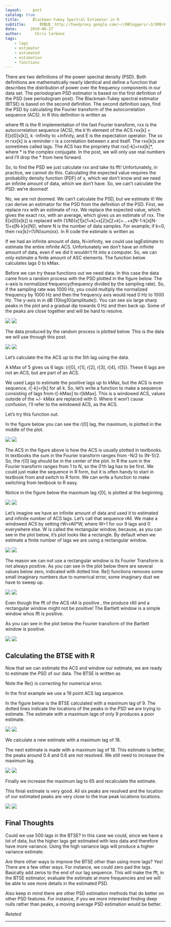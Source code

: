 ```yaml
---
layout:     post
catalog: true
title:      Blackman-Tukey Spectral Estimator in R
subtitle:      转载自：http://feedproxy.google.com/~r/RBloggers/~3/SM8rHnDFWgs/
date:      2019-06-27
author:      Chris Carbone
tags:
    - lags
    - estimator
    - estimated
    - estimation
    - functions
---
```


There are two definitions of the power spectral density (PSD). Both definitions are mathematically nearly identical and define a function that describes the distribution of power over the frequency components in our data set. The periodogram PSD estimator is based on the first definition of the PSD (see periodogram post). The Blackman-Tukey spectral estimator (BTSE) is based on the second definition. The second definition says, find the PSD by calculating the Fourier transform of the autocorrelation sequence (ACS). In R this definition is written as 

where fft is the R implementation of the fast Fourier transform, rxx is the autocorrelation sequence (ACS), the k’th element of the ACS rxx[k] = E[x[0]x[k]], k -infinity to +infinity, and E is the expectation operator. The xx in rxx[k] is a reminder r is a correlation between x and itself. The rxx[k]s are sometimes called lags. The ACS has the propriety that rxx[-k]=rxx[k]*, where * is the complex conjugate. In the post, we will only use real numbers and I’ll drop the * from here forward.

So, to find the PSD we just calculate rxx and take its fft! Unfortunately, in practice, we cannot do this. Calculating the expected value requires the probability density function (PDF) of x, which we don’t know and we need an infinite amount of data, which we don’t have. So, we can’t calculate the PSD: we’re doomed!

No, we are not doomed. We can’t calculate the PSD, but we estimate it! We can derive an estimator for the PSD from the definition of the PSD. First, we replace rxx with an estimate of rxx. We replace the expected value, which gives the exact rxx, with an average, which gives us an estimate of rxx. The E[x[0]x[k]] is replaced with (1/N)(x[1]x[1+k]+x[2]x[2+k]+…+x[N-1-k]x[N-1]+x[N-k]x[N]), where N is the number of data samples. For example; if k=0, then rxx[k]=(1/N)*sum(x*x). In R code the estimate is written as

If we had an infinite amount of data, N=infinity, we could use lagEstimate to estimate the entire infinite ACS. Unfortunately we don’t have an infinite amount of data, even if we did it wouldn’t fit into a computer. So, we can only estimate a finite amount of ASC elements. The function below calculates lags 0 to kMax.

Before we can try these functions out we need data. In this case the data came from a random process with the PSD plotted in the figure below. The x-axis is normalized frequency(frequency divided by the sampling rate). So, if the sampling rate was 1000 Hz, you could multiply the normalized frequency by 1000 Hz and then the frequency axis would read 0 Hz to 1000 Hz. The y-axis in in dB (10log10(amplitude)). You can see six large sharp peaks in the plot and a gradual dip towards 0 Hz and then back up. Some of the peaks are close together and will be hard to resolve.

 ![](https://i2.wp.com/3.bp.blogspot.com/-Qb_TWMcRuQQ/XRF-RPcyTCI/AAAAAAAAH4E/xb_gGVMxVKYAWt9G5pfzKoaQbMaoi_MIwCLcBGAs/s400/PsdPlotNumerical.png?resize=400%2C300&is-pending-load=1#038;ssl=1)
![](https://i2.wp.com/3.bp.blogspot.com/-Qb_TWMcRuQQ/XRF-RPcyTCI/AAAAAAAAH4E/xb_gGVMxVKYAWt9G5pfzKoaQbMaoi_MIwCLcBGAs/s400/PsdPlotNumerical.png?resize=400%2C300&ssl=1)
 

The data produced by the random process is plotted below. This is the data we will use through this post.

 ![](https://i0.wp.com/4.bp.blogspot.com/-NIO-ahdes0U/XRF6I84ngsI/AAAAAAAAH3A/o0h_EIUI1_Qog-D0hJuCz3sWTEL1l5c9wCLcBGAs/s400/PlotOfData.png?resize=400%2C300&is-pending-load=1#038;ssl=1)
![](https://i0.wp.com/4.bp.blogspot.com/-NIO-ahdes0U/XRF6I84ngsI/AAAAAAAAH3A/o0h_EIUI1_Qog-D0hJuCz3sWTEL1l5c9wCLcBGAs/s400/PlotOfData.png?resize=400%2C300&ssl=1)
 

Let’s calculate the the ACS up to the 5th lag using the data.

A kMax of 5 gives us 6 lags: {r[0], r[1], r[2], r[3], r[4], r[5]}. These 6 lags are not an ACS, but are part of an ACS.

We used Lags to estimate the positive lags up to kMax, but the ACS is even sequence, r[-k]=r[k] for all k. So, let’s write a function to make a sequence consisting of lags from r[-kMax] to r[kMax]. This is a windowed ACS, values outside of the +/- kMax are replaced with 0. Where it won’t cause confusion, I’ll refer to the windowed ACS, as the ACS.

Let’s try this function out.

In the figure below you can see the r[0] lag, the maximum, is plotted in the middle of the plot.

 ![](https://i1.wp.com/1.bp.blogspot.com/-Fzi3FK1Hqvk/XRF6Wth7BkI/AAAAAAAAH3E/mWOvBz1DUGsLjT1uExvSkjm0oCcas4_egCLcBGAs/s400/acsW.png?resize=400%2C300&is-pending-load=1#038;ssl=1)
![](https://i1.wp.com/1.bp.blogspot.com/-Fzi3FK1Hqvk/XRF6Wth7BkI/AAAAAAAAH3E/mWOvBz1DUGsLjT1uExvSkjm0oCcas4_egCLcBGAs/s400/acsW.png?resize=400%2C300&ssl=1)
 

The ACS in the figure above is how the ACS is usually plotted in textbooks. In textbooks the sum in the Fourier transform ranges from -N/2 to (N-1)/2. So, the r[0] lag should be in the center of the plot. In R the sum in the Fourier transform ranges from 1 to N, so the 0’th lag has to be first. We could just make the sequence in R form, but it is often handy to start in textbook from and switch to R form. We can write a function to make switching from textbook to R easy.

Notice in the figure below the maximum lag r[0], is plotted at the beginning.

 ![](https://i1.wp.com/2.bp.blogspot.com/-iaIWvUcysUc/XRF6cL939RI/AAAAAAAAH3I/ZRZfuBh3he8clbd7sjslpXGIDlycX_UYwCLcBGAs/s400/acsWtextbook.png?resize=400%2C300&is-pending-load=1#038;ssl=1)
![](https://i1.wp.com/2.bp.blogspot.com/-iaIWvUcysUc/XRF6cL939RI/AAAAAAAAH3I/ZRZfuBh3he8clbd7sjslpXGIDlycX_UYwCLcBGAs/s400/acsWtextbook.png?resize=400%2C300&ssl=1)
 

Let’s imagine we have an infinite amount of data and used it to estimated and infinite number of ACS lags. Let’s call that sequence rAll. We make a windowed ACS by setting rW=rAll*W, where W=1 for our 9 lags and 0 everywhere else. W is called the rectangular window, because, as you can see in the plot below, it’s plot looks like a rectangle. By default when we estimate a finite number of lags we are using a rectangular window.

 ![](https://i0.wp.com/3.bp.blogspot.com/-F2XChjPIdCc/XRF6kMwj2gI/AAAAAAAAH3M/mvFau95em3wA8PWGz--HG-yFnjrtTr-pwCLcBGAs/s400/W.png?resize=400%2C300&is-pending-load=1#038;ssl=1)
![](https://i0.wp.com/3.bp.blogspot.com/-F2XChjPIdCc/XRF6kMwj2gI/AAAAAAAAH3M/mvFau95em3wA8PWGz--HG-yFnjrtTr-pwCLcBGAs/s400/W.png?resize=400%2C300&ssl=1)
 

The reason we can not use a rectangular window is its Fourier Transform is not always positive. As you can see in the plot below there are several values below zero, indicated with dotted line. Re() functions removes some small imaginary numbers due to numerical error, some imaginary dust we have to sweep up. 

 ![](https://i0.wp.com/2.bp.blogspot.com/-aneDk-CisQs/XRF6q1rPggI/AAAAAAAAH3U/8SH5OupeDBw0Dr6MMP-Ejb6WLyHE8jPFgCLcBGAs/s400/FFT_W.png?resize=400%2C300&is-pending-load=1#038;ssl=1)
![](https://i0.wp.com/2.bp.blogspot.com/-aneDk-CisQs/XRF6q1rPggI/AAAAAAAAH3U/8SH5OupeDBw0Dr6MMP-Ejb6WLyHE8jPFgCLcBGAs/s400/FFT_W.png?resize=400%2C300&ssl=1)
 

Even though the fft of the ACS rAll is positive , the produce rAll and a rectangular window might not be positive! The Bartlett window is a simple window whos fft is positive. 

As you can see in the plot below the Fourier transform of the Bartlett window is positive.

 ![](https://i2.wp.com/4.bp.blogspot.com/-5iXNI0-3L28/XRF60clkM6I/AAAAAAAAH3c/3RjEpkpNvYEmW3IcvTbeR7euWfzr5BKhQCLcBGAs/s400/WbFft.png?resize=400%2C300&is-pending-load=1#038;ssl=1)
![](https://i2.wp.com/4.bp.blogspot.com/-5iXNI0-3L28/XRF60clkM6I/AAAAAAAAH3c/3RjEpkpNvYEmW3IcvTbeR7euWfzr5BKhQCLcBGAs/s400/WbFft.png?resize=400%2C300&ssl=1)
 

## Calculating the BTSE with R 

Now that we can estimate the ACS and window our estimate, we are ready to estimate the PSD of our data. The BTSE is written as

Note the Re() is correcting for numerical error.

In the first example we use a 19 point ACS lag sequence. 

In the figure below is the BTSE calculated with a maximum lag of 9. The dotted lines indicate the locations of the peaks in the PSD we are trying to estimate. The estimate with a maximum lage of only 9 produces a poor estimate.

 ![](https://i1.wp.com/1.bp.blogspot.com/-xlYTajFnciY/XRF6817sM3I/AAAAAAAAH3k/OsnpDR726_w1eSVbvm9HGAW8HDwhzTUwwCLcBGAs/s400/Pbtse9.png?resize=400%2C300&is-pending-load=1#038;ssl=1)
![](https://i1.wp.com/1.bp.blogspot.com/-xlYTajFnciY/XRF6817sM3I/AAAAAAAAH3k/OsnpDR726_w1eSVbvm9HGAW8HDwhzTUwwCLcBGAs/s400/Pbtse9.png?resize=400%2C300&ssl=1)
 

We calculate a new estimate with a maximum lag of 18.

The next estimate is made with a maximum lag of 18. This estimate is better, the peaks around 0.4 and 0.6 are not resolved. We still need to increase the maximum lag.

 ![](https://i2.wp.com/3.bp.blogspot.com/-krxRoOhctSw/XRF7JfaqBSI/AAAAAAAAH3s/Gb386uW7NLkRwdoUMHslKRWidFVpgJKlwCLcBGAs/s400/Pbtse18.png?resize=400%2C300&is-pending-load=1#038;ssl=1)
![](https://i2.wp.com/3.bp.blogspot.com/-krxRoOhctSw/XRF7JfaqBSI/AAAAAAAAH3s/Gb386uW7NLkRwdoUMHslKRWidFVpgJKlwCLcBGAs/s400/Pbtse18.png?resize=400%2C300&ssl=1)
 

Finally we increase the maximum lag to 65 and recalculate the estimate.

This finial estimate is very good. All six peaks are resolved and the location of our estimated peaks are very close to the true peak locations locations. 

 ![](https://i0.wp.com/1.bp.blogspot.com/-NsA8BziKLxU/XRF7PcwjoJI/AAAAAAAAH30/vAhKbkT1cxM7M5S9ewTBSFYSZl15iUdHACLcBGAs/s400/Pbtse65.png?resize=400%2C300&is-pending-load=1#038;ssl=1)
![](https://i0.wp.com/1.bp.blogspot.com/-NsA8BziKLxU/XRF7PcwjoJI/AAAAAAAAH30/vAhKbkT1cxM7M5S9ewTBSFYSZl15iUdHACLcBGAs/s400/Pbtse65.png?resize=400%2C300&ssl=1)
 

## Final Thoughts

Could we use 500 lags in the BTSE? In this case we could, since we have a lot of data, but the higher lags get estimated with less data and therefore have more variance. Using the high variance lags will produce a higher variance estimate.

Are there other ways to improve the BTSE other than using more lags? Yes! There are a few other ways. For instance, we could zero pad the lags. Basically add zeros to the end of our lag sequence. This will make the fft, in the BTSE estimator, evaluate the estimate at more frequencies and we will be able to see more details in the estimated PSD.

Also keep in mind there are other PSD estimation methods that do better on other PSD features. For instance, if you we more interested finding deep nulls rather than peaks, a moving average PSD estimation would be better.

 


*Related*







---
